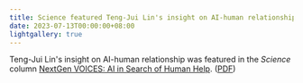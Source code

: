 ```yaml
---
title: Science featured Teng-Jui Lin's insight on AI-human relationship.
date: 2023-07-13T00:00:00+08:00
lightgallery: true
---
```


Teng-Jui Lin's insight on AI-human relationship was featured in the *Science* column [NextGen VOICES: AI in Search of Human Help](https://www.science.org/doi/10.1126/science.adi8740). ([PDF](../2023-07-13-science-ai-in-search-of-human-help.pdf))

